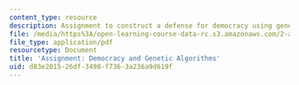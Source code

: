 ```yaml
---
content_type: resource
description: Assignment to construct a defense for democracy using genetic algorithms.
file: /media/https%3A/open-learning-course-data-rc.s3.amazonaws.com/2-a35-biomimetic-principles-and-design-fall-2013/d83e201526df3498f7363a236a9d619f_MIT2_A35F13_assignment_8.pdf
file_type: application/pdf
resourcetype: Document
title: 'Assignment: Democracy and Genetic Algorithms'
uid: d83e2015-26df-3498-f736-3a236a9d619f
---
```

